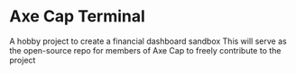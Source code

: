 # Axe Cap Terminal
A hobby project to create a financial dashboard sandbox
This will serve as the open-source repo for members of Axe Cap to freely contribute to the project
